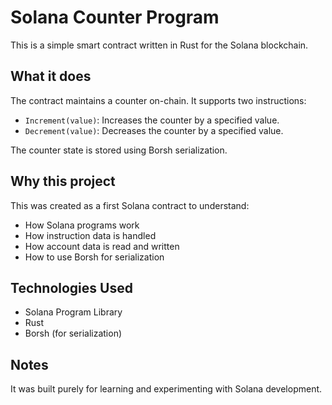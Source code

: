 # Solana Counter Program

This is a simple smart contract written in Rust for the Solana blockchain.

## What it does

The contract maintains a counter on-chain. It supports two instructions:

- `Increment(value)`: Increases the counter by a specified value.
- `Decrement(value)`: Decreases the counter by a specified value.

The counter state is stored using Borsh serialization.

## Why this project

This was created as a first Solana contract to understand:

- How Solana programs work
- How instruction data is handled
- How account data is read and written
- How to use Borsh for serialization

## Technologies Used

- Solana Program Library
- Rust
- Borsh (for serialization)

## Notes

It was built purely for learning and experimenting with Solana development.
